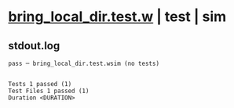 # [bring_local_dir.test.w](../../../../../examples/tests/valid/bring_local_dir.test.w) | test | sim

## stdout.log
```log
pass ─ bring_local_dir.test.wsim (no tests)
 
 
Tests 1 passed (1)
Test Files 1 passed (1)
Duration <DURATION>
```

